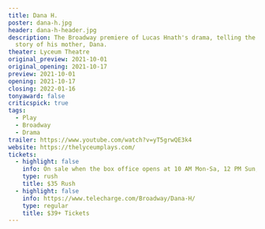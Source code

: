 ```yaml
---
title: Dana H.
poster: dana-h.jpg
header: dana-h-header.jpg
description: The Broadway premiere of Lucas Hnath's drama, telling the true
  story of his mother, Dana.
theater: Lyceum Theatre
original_preview: 2021-10-01
original_opening: 2021-10-17
preview: 2021-10-01
opening: 2021-10-17
closing: 2022-01-16
tonyaward: false
criticspick: true
tags: 
  - Play
  - Broadway
  - Drama
trailer: https://www.youtube.com/watch?v=yT5grwQE3k4
website: https://thelyceumplays.com/
tickets:
  - highlight: false
    info: On sale when the box office opens at 10 AM Mon-Sa, 12 PM Sun, on a first-come, first-served basis. Cash or credit card. 2 tickets Per Person. Seat Locations determined at the discretion of the box office. Subject to availability.
    type: rush
    title: $35 Rush
  - highlight: false
    info: https://www.telecharge.com/Broadway/Dana-H/
    type: regular
    title: $39+ Tickets
---
```

